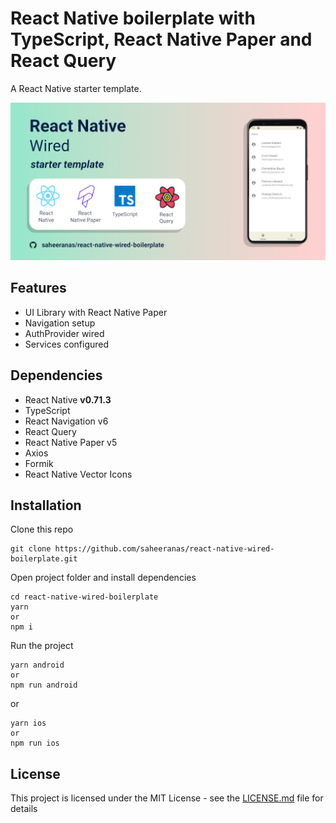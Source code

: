 <!--
  Title: React Native Wired Boilerplate
  Description: A starter template for React Native with TypeScript and React Native Paper
  Author: saheeranas
  -->

# React Native boilerplate with TypeScript, React Native Paper and React Query

A React Native starter template.

<kbd>
  <img src="demo/assets/react-native-wired-boilerplate.png?raw=true">
</kbd>

## Features

- UI Library with React Native Paper
- Navigation setup
- AuthProvider wired
- Services configured

## Dependencies

- React Native **v0.71.3**
- TypeScript
- React Navigation v6
- React Query
- React Native Paper v5
- Axios
- Formik
- React Native Vector Icons

## Installation

Clone this repo

```
git clone https://github.com/saheeranas/react-native-wired-boilerplate.git
```

Open project folder and install dependencies

```
cd react-native-wired-boilerplate
yarn
or
npm i
```

Run the project

```
yarn android
or
npm run android
```

or

```
yarn ios
or
npm run ios
```

## License

This project is licensed under the MIT License - see the [LICENSE.md](LICENSE) file for details
